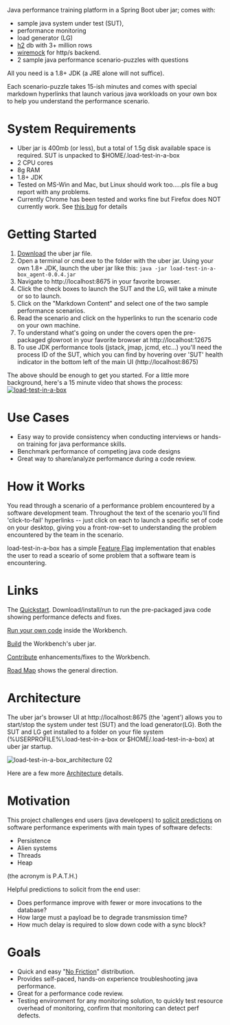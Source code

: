 Java performance training platform in a Spring Boot uber jar; comes with:
* sample java system under test (SUT), 
* performance monitoring
* load generator (LG)
* [h2](https://h2database.com/) db with 3+ million rows
* [wiremock](https://wiremock.org/) for http/s backend.
* 2 sample java performance scenario-puzzles with questions

All you need is a 1.8+ JDK (a JRE alone will not suffice).  

Each scenario-puzzle takes 15-ish minutes and comes with special markdown hyperlinks that launch various java workloads on your own box to help you understand the performance scenario.

# System Requirements
* Uber jar is 400mb (or less), but a total of 1.5g disk available space is required.  SUT is unpacked to $HOME/.load-test-in-a-box
* 2 CPU cores
* 8g RAM
* 1.8+ JDK
* Tested on MS-Win and Mac, but Linux should work too…..pls file a bug report with any problems.
* Currently Chrome has been tested and works fine but Firefox does NOT currently work.  See [this bug](https://github.com/eostermueller/load-test-in-a-box/issues/92) for details

# Getting Started
1. [Download](https://github.com/eostermueller/load-test-in-a-box/releases/download/0.0.4/load-test-in-a-box_agent-0.0.4.jar)  the uber jar file.
2. Open a terminal or cmd.exe to the folder with the uber jar.  Using your own 1.8+ JDK, launch the uber jar like this:
   ```java -jar load-test-in-a-box_agent-0.0.4.jar``` 
3. Navigate to http://localhost:8675 in your favorite browser.
4. Click the check boxes to launch the SUT and the LG, will take a minute or so to launch.
5. Click on the "Markdown Content" and select one of the two sample performance scenarios.
6. Read the scenario and click on the hyperlinks to run the scenario code on your own machine.
7. To understand what's going on under the covers open the pre-packaged glowroot in your favorite browser at http://localhost:12675
8. To use JDK performance tools (jstack, jmap, jcmd, etc...) you'll need the process ID of the SUT, which you can find by hovering over 'SUT' health indicator in the bottom left of the main UI (http://localhost:8675)

The above should be enough to get you started.
For a little more background, here's a 15 minute video that shows the process:
[![load-test-in-a-box](http://img.youtube.com/vi/Ck7REKh3E6w/0.jpg)](https://youtu.be/Ck7REKh3E6w "load-test-in-a-box")


# Use Cases
* Easy way to provide consistency when conducting interviews or hands-on training for java performance skills.
* Benchmark performance of competing java code designs
* Great way to share/analyze performance during a code review.

# How it Works

You read through a scenario of a performance problem encountered by a software development team.  Throughout the text of the scenario you'll find 'click-to-fail' hyperlinks -- just click on each to launch a specific set of code on your desktop, giving you a front-row-set to understanding the problem encountered by the team in the scenario.


load-test-in-a-box has a simple [Feature Flag]([url](https://www.optimizely.com/optimization-glossary/feature-flags/)) implementation that enables the user to read a sceario of some problem that a software team is encountering.

# Links

The [Quickstart](https://github.com/eostermueller/performanceAnalysisWorkbench/wiki/Quickstart). Download/install/run to run the pre-packaged java code showing performance defects and fixes.

[Run your own code](https://github.com/eostermueller/performanceAnalysisWorkbench/wiki/Run-Your-Own-Code) inside the Workbench.

[Build](https://github.com/eostermueller/performanceAnalysisWorkbench/wiki/Build) the Workbench's uber jar.

[Contribute](https://github.com/eostermueller/performanceAnalysisWorkbench/wiki/Contributing) enhancements/fixes to the Workbench.

[Road Map](https://github.com/eostermueller/performanceAnalysisWorkbench/wiki/Road-Map) shows the general direction.

# Architecture
The uber jar's browser UI at http://localhost:8675 (the 'agent') allows you to start/stop the system under test (SUT) and the load generator(LG).  Both the SUT and LG get installed to a folder on your file system (%USERPROFILE%\\.load-test-in-a-box or $HOME/.load-test-in-a-box) at uber jar startup.

![load-test-in-a-box_architecture 02](https://user-images.githubusercontent.com/175773/210271052-7c4e7f9f-1964-4cbe-b710-f842c90f1e12.jpg)


Here are a few more [Architecture](https://github.com/eostermueller/performanceAnalysisWorkbench/wiki/Architecture) details.


# Motivation
This project challenges end users (java developers) to [solicit predictions](https://blog.upperlinecode.com/stop-teaching-code/) on software performance experiments with main types of software defects:  
 * Persistence
 * Alien systems
 * Threads
 * Heap

(the acronym is P.A.T.H.)

 Helpful predictions to solicit from the end user:

 * Does performance improve with fewer or more invocations to the database?
 * How large must a payload be to degrade transmission time?
 * How much delay is required to slow down code with a sync block?

# Goals
* Quick and easy "[No Friction](https://github.com/eostermueller/snail4j/wiki/No-Friction-Distribution)" distribution.
* Provides self-paced, hands-on experience troubleshooting java performance.
* Great for a performance code review.
* Testing environment for any monitoring solution, to quickly test resource overhead of monitoring, confirm that monitoring can detect perf defects.

